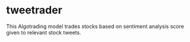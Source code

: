# tweetrader
This Algotrading model trades stocks based on sentiment analysis score given to relevant stock tweets.
